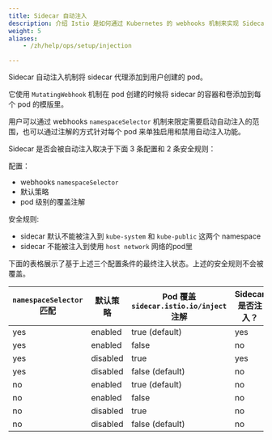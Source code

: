```yaml
---
title: Sidecar 自动注入
description: 介绍 Istio 是如何通过 Kubernetes 的 webhooks 机制来实现 Sidecar 自动注入。
weight: 5
aliases:
    - /zh/help/ops/setup/injection

---
```


Sidecar 自动注入机制将 sidecar 代理添加到用户创建的 pod。

它使用 `MutatingWebhook` 机制在 pod 创建的时候将 sidecar 的容器和卷添加到每个 pod 的模版里。

用户可以通过 webhooks `namespaceSelector` 机制来限定需要启动自动注入的范围，也可以通过注解的方式针对每个 pod 来单独启用和禁用自动注入功能。

Sidecar 是否会被自动注入取决于下面 3 条配置和 2 条安全规则：

配置：

- webhooks `namespaceSelector`
- 默认策略
- pod 级别的覆盖注解

安全规则:

- sidecar 默认不能被注入到 `kube-system` 和 `kube-public` 这两个 namespace
- sidecar 不能被注入到使用 `host network` 网络的pod里

下面的表格展示了基于上述三个配置条件的最终注入状态。上述的安全规则不会被覆盖。

| `namespaceSelector` 匹配   | 默认策略           | Pod 覆盖 `sidecar.istio.io/inject` 注解 | Sidecar 是否注入？ |
|---------------------------|------------------|----------------------------------------|------------------|
| yes                       | enabled          | true (default)                         | yes              |
| yes                       | enabled          | false                                  | no               |
| yes                       | disabled         | true                                   | yes              |
| yes                       | disabled         | false (default)                        | no               |
| no                        | enabled          | true (default)                         | no               |
| no                        | enabled          | false                                  | no               |
| no                        | disabled         | true                                   | no               |
| no                        | disabled         | false (default)                        | no               |
